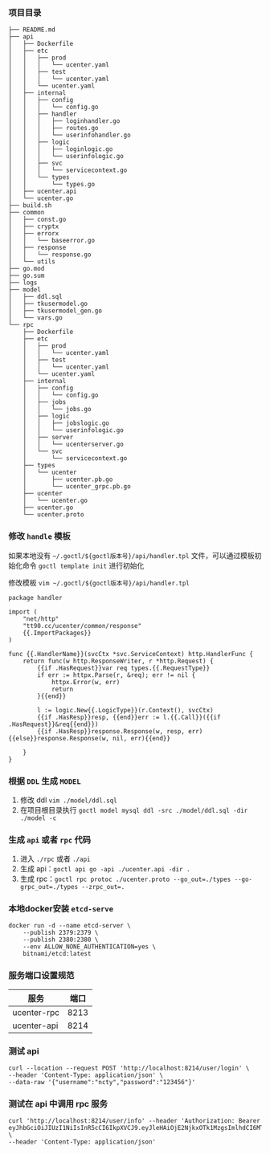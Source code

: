 ### 项目目录
```
├── README.md
├── api
│   ├── Dockerfile
│   ├── etc
│   │   ├── prod
│   │   │   └── ucenter.yaml
│   │   ├── test
│   │   │   └── ucenter.yaml
│   │   └── ucenter.yaml
│   ├── internal
│   │   ├── config
│   │   │   └── config.go
│   │   ├── handler
│   │   │   ├── loginhandler.go
│   │   │   ├── routes.go
│   │   │   └── userinfohandler.go
│   │   ├── logic
│   │   │   ├── loginlogic.go
│   │   │   └── userinfologic.go
│   │   ├── svc
│   │   │   └── servicecontext.go
│   │   └── types
│   │       └── types.go
│   ├── ucenter.api
│   └── ucenter.go
├── build.sh
├── common
│   ├── const.go
│   ├── cryptx
│   ├── errorx
│   │   └── baseerror.go
│   ├── response
│   │   └── response.go
│   └── utils
├── go.mod
├── go.sum
├── logs
├── model
│   ├── ddl.sql
│   ├── tkusermodel.go
│   ├── tkusermodel_gen.go
│   └── vars.go
└── rpc
    ├── Dockerfile
    ├── etc
    │   ├── prod
    │   │   └── ucenter.yaml
    │   ├── test
    │   │   └── ucenter.yaml
    │   └── ucenter.yaml
    ├── internal
    │   ├── config
    │   │   └── config.go
    │   ├── jobs
    │   │   └── jobs.go
    │   ├── logic
    │   │   ├── jobslogic.go
    │   │   └── userinfologic.go
    │   ├── server
    │   │   └── ucenterserver.go
    │   └── svc
    │       └── servicecontext.go
    ├── types
    │   └── ucenter
    │       ├── ucenter.pb.go
    │       └── ucenter_grpc.pb.go
    ├── ucenter
    │   └── ucenter.go
    ├── ucenter.go
    └── ucenter.proto
```

### 修改 `handle` 模板

如果本地没有 `~/.goctl/${goctl版本号}/api/handler.tpl` 文件，可以通过模板初始化命令 `goctl template init` 进行初始化

修改模板 `vim ~/.goctl/${goctl版本号}/api/handler.tpl`

```
package handler

import (
    "net/http"
    "tt90.cc/ucenter/common/response"
    {{.ImportPackages}}
)

func {{.HandlerName}}(svcCtx *svc.ServiceContext) http.HandlerFunc {
    return func(w http.ResponseWriter, r *http.Request) {
        {{if .HasRequest}}var req types.{{.RequestType}}
        if err := httpx.Parse(r, &req); err != nil {
            httpx.Error(w, err)
            return
        }{{end}}

        l := logic.New{{.LogicType}}(r.Context(), svcCtx)
        {{if .HasResp}}resp, {{end}}err := l.{{.Call}}({{if .HasRequest}}&req{{end}})
        {{if .HasResp}}response.Response(w, resp, err){{else}}response.Response(w, nil, err){{end}}
            
    }
}
```

### 根据 `DDL` 生成 `MODEL`

1. 修改 ddl `vim ./model/ddl.sql`
2. 在项目根目录执行 `goctl model mysql ddl -src ./model/ddl.sql -dir ./model -c`


### 生成 `api` 或者 `rpc` 代码

1. 进入 `./rpc` 或者 `./api`
2. 生成 api：`goctl api go -api ./ucenter.api -dir .`
3. 生成 rpc：`goctl rpc protoc ./ucenter.proto --go_out=./types --go-grpc_out=./types --zrpc_out=.`

### 本地docker安装 `etcd-serve`

```shell
docker run -d --name etcd-server \
    --publish 2379:2379 \
    --publish 2380:2380 \
    --env ALLOW_NONE_AUTHENTICATION=yes \
    bitnami/etcd:latest
```

### 服务端口设置规范

| 服务          | 端口           |
|-------------|--------------|
| ucenter-rpc | 8213         |
| ucenter-api | 8214         |

### 测试 api

```shell
curl --location --request POST 'http://localhost:8214/user/login' \
--header 'Content-Type: application/json' \
--data-raw '{"username":"ncty","password":"123456"}'
```

### 测试在 api 中调用 rpc 服务

```shell
curl 'http://localhost:8214/user/info' --header 'Authorization: Bearer eyJhbGciOiJIUzI1NiIsInR5cCI6IkpXVCJ9.eyJleHAiOjE2NjkxOTk1MzgsImlhdCI6MTY2OTE5MjMzOCwidXNlcklkIjoxfQ.pK06HqrU4qu0mC7Txje4h09rsRuYH2PelxEJ6sDMhoo' \
--header 'Content-Type: application/json'
```
